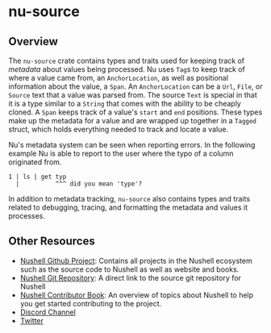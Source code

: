 # nu-source

## Overview

The `nu-source` crate contains types and traits used for keeping track of _metadata_ about values being processed.
Nu uses `Tag`s to keep track of where a value came from, an `AnchorLocation`,
as well as positional information about the value, a `Span`.
An `AnchorLocation` can be a `Url`, `File`, or `Source` text that a value was parsed from.
The source `Text` is special in that it is a type similar to a `String` that comes with the ability to be cheaply cloned.
A `Span` keeps track of a value's `start` and `end` positions.
These types make up the metadata for a value and are wrapped up together in a `Tagged` struct,
which holds everything needed to track and locate a value.

Nu's metadata system can be seen when reporting errors.
In the following example Nu is able to report to the user where the typo of a column originated from.

```shell
1 | ls | get typ
  |          ^^^ did you mean 'type'?
```

In addition to metadata tracking, `nu-source` also contains types and traits
related to debugging, tracing, and formatting the metadata and values it processes.

## Other Resources

- [Nushell Github Project](https://github.com/nushell):
  Contains all projects in the Nushell ecosystem such as the source code to Nushell as well as website and books.
- [Nushell Git Repository](https://github.com/nushell/nushell):
  A direct link to the source git repository for Nushell
- [Nushell Contributor Book](https://github.com/nushell/contributor-book):
  An overview of topics about Nushell to help you get started contributing to the project.
- [Discord Channel](https://discordapp.com/invite/NtAbbGn)
- [Twitter](https://twitter.com/nu_shell)
